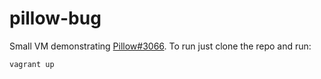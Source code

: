 # pillow-bug

Small VM demonstrating [Pillow#3066](https://github.com/python-pillow/Pillow/issues/3066). To run just clone the repo and run:

```
vagrant up
```
